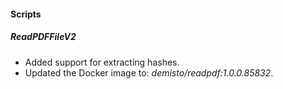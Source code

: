 
#### Scripts

##### ReadPDFFileV2

- Added support for extracting hashes.
- Updated the Docker image to: *demisto/readpdf:1.0.0.85832*.
